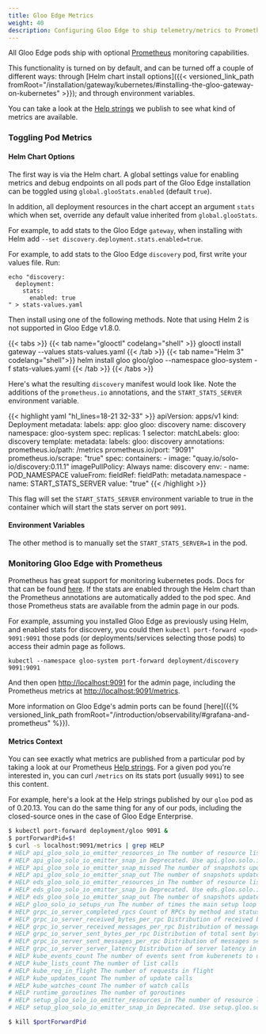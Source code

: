 ```yaml
---
title: Gloo Edge Metrics
weight: 40
description: Configuring Gloo Edge to ship telemetry/metrics to Prometheus
---
```




All Gloo Edge pods ship with optional [Prometheus](https://prometheus.io/) monitoring capabilities.

This functionality is turned on by default, and can be turned off a couple of different ways: through [Helm chart install
options]({{< versioned_link_path fromRoot="/installation/gateway/kubernetes/#installing-the-gloo-gateway-on-kubernetes" >}}); and through environment variables.

You can take a look at the [Help strings](#metrics-context) we publish to see what kind of metrics are available.

### Toggling Pod Metrics

#### Helm Chart Options

The first way is via the Helm chart. A global settings value for enabling metrics and debug endpoints on all pods part
of the Gloo Edge installation can be toggled using `global.glooStats.enabled` (default `true`). 

In addition, all deployment resources in the chart accept an argument `stats` which when set, override any default
value inherited from `global.glooStats`.

For example, to add stats to the Gloo Edge `gateway`, when installing with Helm add  `--set discovery.deployment.stats.enabled=true`.

For example, to add stats to the Gloo Edge `discovery` pod, first write your values file. Run:

```shell script
echo "discovery:
  deployment:
    stats:
      enabled: true
" > stats-values.yaml
```

Then install using one of the following methods. Note that using Helm 2 is not supported in Gloo Edge v1.8.0. 

{{< tabs >}}
{{< tab name="glooctl" codelang="shell" >}}
glooctl install gateway --values stats-values.yaml
{{< /tab >}}
{{< tab name="Helm 3" codelang="shell">}}
helm install gloo gloo/gloo --namespace gloo-system -f stats-values.yaml
{{< /tab >}}
{{< /tabs >}}

Here's what the resulting `discovery` manifest would look like. Note the additions of the `prometheus.io` annotations,
and the `START_STATS_SERVER` environment variable.

{{< highlight yaml "hl_lines=18-21 32-33" >}}
apiVersion: apps/v1
kind: Deployment
metadata:
  labels:
    app: gloo
    gloo: discovery
  name: discovery
  namespace: gloo-system
spec:
  replicas: 1
  selector:
    matchLabels:
      gloo: discovery
  template:
    metadata:
      labels:
        gloo: discovery
      annotations:
        prometheus.io/path: /metrics
        prometheus.io/port: "9091"
        prometheus.io/scrape: "true"
    spec:
      containers:
      - image: "quay.io/solo-io/discovery:0.11.1"
        imagePullPolicy: Always
        name: discovery
        env:
          - name: POD_NAMESPACE
            valueFrom:
              fieldRef:
                fieldPath: metadata.namespace
          - name: START_STATS_SERVER
            value: "true"
{{< /highlight >}}

This flag will set the `START_STATS_SERVER` environment variable to true in the container which will start the stats
server on port `9091`.

#### Environment Variables

The other method is to manually set the `START_STATS_SERVER=1` in the pod.

### Monitoring Gloo Edge with Prometheus

Prometheus has great support for monitoring kubernetes pods. Docs for that can be found
[here](https://prometheus.io/docs/prometheus/latest/configuration/configuration/#kubernetes_sd_config). If the stats
are enabled through the Helm chart than the Prometheus annotations are automatically added to the pod spec. And those
Prometheus stats are available from the admin page in our pods.

For example, assuming you installed Gloo Edge as previously using Helm, and enabled stats for discovery, you
could then `kubectl port-forward <pod> 9091:9091` those pods (or deployments/services selecting those pods) to access
their admin page as follows.

```shell
kubectl --namespace gloo-system port-forward deployment/discovery 9091:9091
```

And then open <http://localhost:9091> for the admin page, including the Prometheus metrics at <http://localhost:9091/metrics>.

More information on Gloo Edge's admin ports can be found [here]({{% versioned_link_path fromRoot="/introduction/observability/#grafana-and-prometheus" %}}).

#### Metrics Context

You can see exactly what metrics are published from a particular pod by taking a look at our Prometheus
[Help strings](https://prometheus.io/docs/instrumenting/writing_exporters/#help-strings). For a given
pod you're interested in, you can curl `/metrics` on its stats port (usually `9091`) to see this content.

For example, here's a look at the Help strings published by our `gloo` pod as of 0.20.13. You can do the
same thing for any of our pods, including the closed-source ones in the case of Gloo Edge Enterprise.

```bash
$ kubectl port-forward deployment/gloo 9091 &
$ portForwardPid=$!
$ curl -s localhost:9091/metrics | grep HELP
# HELP api_gloo_solo_io_emitter_resources_in The number of resource lists received on open watch channels
# HELP api_gloo_solo_io_emitter_snap_in Deprecated. Use api.gloo.solo.io/emitter/resources_in. The number of snapshots updates coming in.
# HELP api_gloo_solo_io_emitter_snap_missed The number of snapshots updates going missed. this can happen in heavy load. missed snapshot will be re-tried after a second.
# HELP api_gloo_solo_io_emitter_snap_out The number of snapshots updates going out
# HELP eds_gloo_solo_io_emitter_resources_in The number of resource lists received on open watch channels
# HELP eds_gloo_solo_io_emitter_snap_in Deprecated. Use eds.gloo.solo.io/emitter/resources_in. The number of snapshots updates coming in.
# HELP eds_gloo_solo_io_emitter_snap_out The number of snapshots updates going out
# HELP gloo_solo_io_setups_run The number of times the main setup loop has run
# HELP grpc_io_server_completed_rpcs Count of RPCs by method and status.
# HELP grpc_io_server_received_bytes_per_rpc Distribution of received bytes per RPC, by method.
# HELP grpc_io_server_received_messages_per_rpc Distribution of messages received count per RPC, by method.
# HELP grpc_io_server_sent_bytes_per_rpc Distribution of total sent bytes per RPC, by method.
# HELP grpc_io_server_sent_messages_per_rpc Distribution of messages sent count per RPC, by method.
# HELP grpc_io_server_server_latency Distribution of server latency in milliseconds, by method.
# HELP kube_events_count The number of events sent from kuberenets to us
# HELP kube_lists_count The number of list calls
# HELP kube_req_in_flight The number of requests in flight
# HELP kube_updates_count The number of update calls
# HELP kube_watches_count The number of watch calls
# HELP runtime_goroutines The number of goroutines
# HELP setup_gloo_solo_io_emitter_resources_in The number of resource lists received on open watch channels
# HELP setup_gloo_solo_io_emitter_snap_in Deprecated. Use setup.gloo.solo.io/emitter/resources_in. The number of snapshots updates coming in.

$ kill $portForwardPid
```
